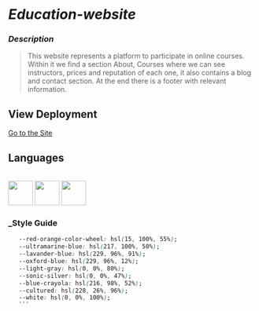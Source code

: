 # _Education-website_

### _Description_
>This website represents a platform to participate in online courses. Within it we find a section About, Courses where we can see instructors, prices and reputation of each one, it also contains a blog and contact section. At the end there is a footer with relevant information.

 ## View Deployment
 [Go to the Site](https://fernandomoyano.github.io/Education-website/)

## Languages

<link rel="stylesheet" href="devicon.min.css">
<div "style=inline_block"><br>

 <img width="50px" height="50px" src="https://cdn.jsdelivr.net/gh/devicons/devicon/icons/html5/html5-original-wordmark.svg" />
 <img width="50px" height="50px" src="https://cdn.jsdelivr.net/gh/devicons/devicon/icons/css3/css3-original-wordmark.svg" />
 <img width="50px" height="50px" src="https://cdn.jsdelivr.net/gh/devicons/devicon/icons/javascript/javascript-original.svg" />
 </div>
 
 ### _Style Guide
 
 ``` css 
    --red-orange-color-wheel: hsl(15, 100%, 55%);
    --ultramarine-blue: hsl(217, 100%, 50%);
    --lavander-blue: hsl(229, 96%, 91%);
    --oxford-blue: hsl(229, 96%, 12%);
    --light-gray: hsl(0, 0%, 80%);
    --sonic-silver: hsl(0, 0%, 47%);
    --blue-crayola: hsl(216, 98%, 52%);
    --cultured: hsl(228, 26%, 96%);
    --white: hsl(0, 0%, 100%);  
    ```
 

 
